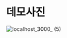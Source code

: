 # 데모사진

![localhost_3000_ (5)](https://user-images.githubusercontent.com/62326659/219368076-79590c63-4073-4191-8de5-5515bb4a00ef.png)
